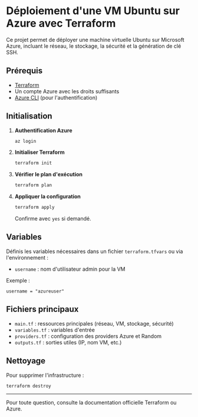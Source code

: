 # Déploiement d'une VM Ubuntu sur Azure avec Terraform

Ce projet permet de déployer une machine virtuelle Ubuntu sur Microsoft Azure, incluant le réseau, le stockage, la sécurité et la génération de clé SSH.

## Prérequis

- [Terraform](https://www.terraform.io/downloads.html)
- Un compte Azure avec les droits suffisants
- [Azure CLI](https://docs.microsoft.com/fr-fr/cli/azure/install-azure-cli) (pour l'authentification)

## Initialisation

1. **Authentification Azure**
   ```sh
   az login
   ```

2. **Initialiser Terraform**
   ```sh
   terraform init
   ```

3. **Vérifier le plan d'exécution**
   ```sh
   terraform plan
   ```

4. **Appliquer la configuration**
   ```sh
   terraform apply
   ```
   Confirme avec `yes` si demandé.

## Variables

Définis les variables nécessaires dans un fichier `terraform.tfvars` ou via l'environnement :
- `username` : nom d'utilisateur admin pour la VM

Exemple :
```hcl
username = "azureuser"
```

## Fichiers principaux

- `main.tf` : ressources principales (réseau, VM, stockage, sécurité)
- `variables.tf` : variables d'entrée
- `providers.tf` : configuration des providers Azure et Random
- `outputs.tf` : sorties utiles (IP, nom VM, etc.)

## Nettoyage

Pour supprimer l'infrastructure :
```sh
terraform destroy
```

---

Pour toute question, consulte la documentation officielle Terraform ou Azure.
